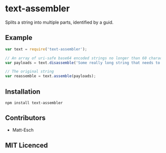 # text-assembler

Splits a string into multiple parts, identified by a guid.

## Example

```js
var text = require('text-assembler');

// An array of uri-safe base64 encoded strings no longer than 60 characters long
var payloads = text.disassemble('Some really long string that needs to be split into bits.', 60);

// The original string
var reassemble = text.assemble(payloads);
```

## Installation

`npm install text-assembler`

## Contributors

 - Matt-Esch

## MIT Licenced
